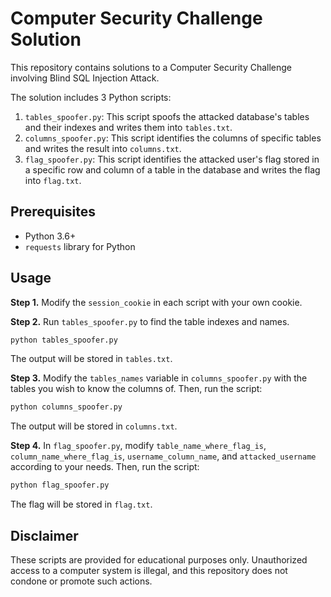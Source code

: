 # Computer Security Challenge Solution

This repository contains solutions to a Computer Security Challenge involving Blind SQL Injection Attack.

The solution includes 3 Python scripts: 

1. `tables_spoofer.py`: This script spoofs the attacked database's tables and their indexes and writes them into `tables.txt`.
2. `columns_spoofer.py`: This script identifies the columns of specific tables and writes the result into `columns.txt`.
3. `flag_spoofer.py`: This script identifies the attacked user's flag stored in a specific row and column of a table in the database and writes the flag into `flag.txt`.

## Prerequisites
- Python 3.6+
- `requests` library for Python

## Usage

**Step 1.** Modify the `session_cookie` in each script with your own cookie.

**Step 2.** Run `tables_spoofer.py` to find the table indexes and names.
```bash
python tables_spoofer.py
```
The output will be stored in `tables.txt`.

**Step 3.** Modify the `tables_names` variable in `columns_spoofer.py` with the tables you wish to know the columns of. Then, run the script:
```bash
python columns_spoofer.py
```
The output will be stored in `columns.txt`.

**Step 4.** In `flag_spoofer.py`, modify `table_name_where_flag_is`, `column_name_where_flag_is`, `username_column_name`, and `attacked_username` according to your needs. Then, run the script:
```bash
python flag_spoofer.py
```
The flag will be stored in `flag.txt`.

## Disclaimer
These scripts are provided for educational purposes only. Unauthorized access to a computer system is illegal, and this repository does not condone or promote such actions.